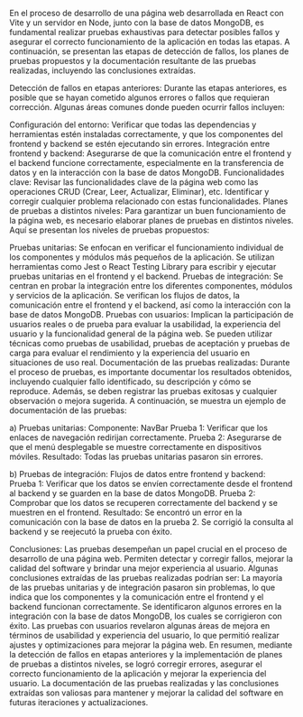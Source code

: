 En el proceso de desarrollo de una página web desarrollada en React con Vite y un servidor en Node, junto con la base de datos MongoDB, es fundamental realizar pruebas exhaustivas para detectar posibles fallos y asegurar el correcto funcionamiento de la aplicación en todas las etapas. A continuación, se presentan las etapas de detección de fallos, los planes de pruebas propuestos y la documentación resultante de las pruebas realizadas, incluyendo las conclusiones extraídas.

Detección de fallos en etapas anteriores:
Durante las etapas anteriores, es posible que se hayan cometido algunos errores o fallos que requieran corrección. Algunas áreas comunes donde pueden ocurrir fallos incluyen:

Configuración del entorno: Verificar que todas las dependencias y herramientas estén instaladas correctamente, y que los componentes del frontend y backend se estén ejecutando sin errores.
Integración entre frontend y backend: Asegurarse de que la comunicación entre el frontend y el backend funcione correctamente, especialmente en la transferencia de datos y en la interacción con la base de datos MongoDB.
Funcionalidades clave: Revisar las funcionalidades clave de la página web como las operaciones CRUD (Crear, Leer, Actualizar, Eliminar), etc. Identificar y corregir cualquier problema relacionado con estas funcionalidades.
Planes de pruebas a distintos niveles:
Para garantizar un buen funcionamiento de la página web, es necesario elaborar planes de pruebas en distintos niveles. Aquí se presentan los niveles de pruebas propuestos:

Pruebas unitarias: Se enfocan en verificar el funcionamiento individual de los componentes y módulos más pequeños de la aplicación. Se utilizan herramientas como Jest o React Testing Library para escribir y ejecutar pruebas unitarias en el frontend y el backend.
Pruebas de integración: Se centran en probar la integración entre los diferentes componentes, módulos y servicios de la aplicación. Se verifican los flujos de datos, la comunicación entre el frontend y el backend, así como la interacción con la base de datos MongoDB.
Pruebas con usuarios: Implican la participación de usuarios reales o de prueba para evaluar la usabilidad, la experiencia del usuario y la funcionalidad general de la página web. Se pueden utilizar técnicas como pruebas de usabilidad, pruebas de aceptación y pruebas de carga para evaluar el rendimiento y la experiencia del usuario en situaciones de uso real.
Documentación de las pruebas realizadas:
Durante el proceso de pruebas, es importante documentar los resultados obtenidos, incluyendo cualquier fallo identificado, su descripción y cómo se reproduce. Además, se deben registrar las pruebas exitosas y cualquier observación o mejora sugerida. A continuación, se muestra un ejemplo de documentación de las pruebas:

a) Pruebas unitarias:
Componente: NavBar
Prueba 1: Verificar que los enlaces de navegación redirijan correctamente.
Prueba 2: Asegurarse de que el menú desplegable se muestre correctamente en dispositivos móviles.
Resultado: Todas las pruebas unitarias pasaron sin errores.

b) Pruebas de integración:
Flujos de datos entre frontend y backend:
Prueba 1: Verificar que los datos se envíen correctamente desde el frontend al backend y se guarden en la base de datos MongoDB.
Prueba 2: Comprobar que los datos se recuperen correctamente del backend y se muestren en el frontend.
Resultado: Se encontró un error en la comunicación con la base de datos en la prueba 2. Se corrigió la consulta al backend y se reejecutó la prueba con éxito.

Conclusiones:
Las pruebas desempeñan un papel crucial en el proceso de desarrollo de una página web. Permiten detectar y corregir fallos, mejorar la calidad del software y brindar una mejor experiencia al usuario. Algunas conclusiones extraídas de las pruebas realizadas podrían ser:
La mayoría de las pruebas unitarias y de integración pasaron sin problemas, lo que indica que los componentes y la comunicación entre el frontend y el backend funcionan correctamente.
Se identificaron algunos errores en la integración con la base de datos MongoDB, los cuales se corrigieron con éxito.
Las pruebas con usuarios revelaron algunas áreas de mejora en términos de usabilidad y experiencia del usuario, lo que permitió realizar ajustes y optimizaciones para mejorar la página web.
En resumen, mediante la detección de fallos en etapas anteriores y la implementación de planes de pruebas a distintos niveles, se logró corregir errores, asegurar el correcto funcionamiento de la aplicación y mejorar la experiencia del usuario. La documentación de las pruebas realizadas y las conclusiones extraídas son valiosas para mantener y mejorar la calidad del software en futuras iteraciones y actualizaciones.
